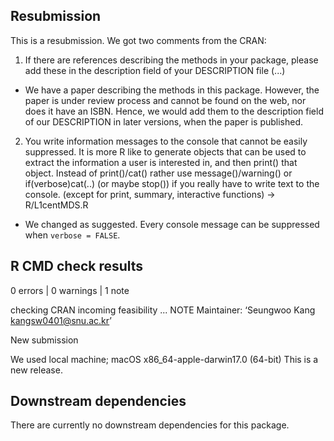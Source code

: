 ## Resubmission

This is a resubmission. We got two comments from the CRAN:

1.  If there are references describing the methods in your package, please add these in the description field of your DESCRIPTION file (...)

-   We have a paper describing the methods in this package. However, the paper is under review process and cannot be found on the web, nor does it have an ISBN. Hence, we would add them to the description field of our DESCRIPTION in later versions, when the paper is published.

2.  You write information messages to the console that cannot be easily suppressed. It is more R like to generate objects that can be used to extract the information a user is interested in, and then print() that object. Instead of print()/cat() rather use message()/warning() or if(verbose)cat(..) (or maybe stop()) if you really have to write text to the console. (except for print, summary, interactive functions) -> R/L1centMDS.R

-   We changed as suggested. Every console message can be suppressed when `verbose = FALSE`.

## R CMD check results

0 errors | 0 warnings | 1 note

  checking CRAN incoming feasibility ... NOTE
  Maintainer: ‘Seungwoo Kang <kangsw0401@snu.ac.kr>’
  
  New submission

  We used local machine; macOS x86_64-apple-darwin17.0 (64-bit) This is a new release.

## Downstream dependencies

There are currently no downstream dependencies for this package.
